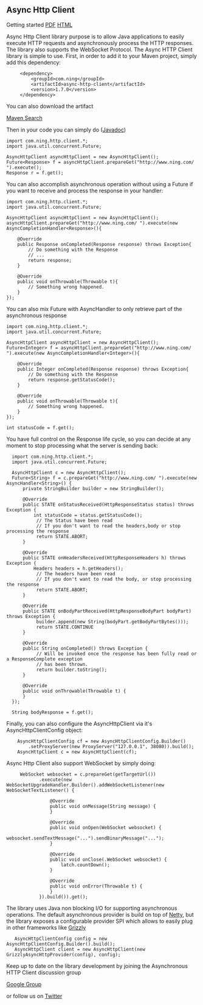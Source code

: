 Async Http Client
-----------------

Getting started [PDF](http://is.gd/kexrN) [HTML](http://is.gd/ja6My)

Async Http Client library purpose is to allow Java applications to easily execute HTTP requests and asynchronously process the HTTP responses. The library also supports the WebSocket Protocol. The Async HTTP Client library is simple to use. First, in order to add it to your Maven project, simply add this dependency:

         <dependency>
             <groupId>com.ning</groupId>
             <artifactId>async-http-client</artifactId>
             <version>1.7.0</version>
         </dependency>

You can also download the artifact

[Maven Search](http://search.maven.org)

Then in your code you can simply do ([Javadoc](http://sonatype.github.com/async-http-client/apidocs/index.html))

    import com.ning.http.client.*;
    import java.util.concurrent.Future;

    AsyncHttpClient asyncHttpClient = new AsyncHttpClient();
    Future<Response> f = asyncHttpClient.prepareGet("http://www.ning.com/ ").execute();
    Response r = f.get();

You can also accomplish asynchronous operation without using a Future if you want to receive and process the response in your handler:

    import com.ning.http.client.*;
    import java.util.concurrent.Future;

    AsyncHttpClient asyncHttpClient = new AsyncHttpClient();
    asyncHttpClient.prepareGet("http://www.ning.com/ ").execute(new AsyncCompletionHandler<Response>(){
        
        @Override
        public Response onCompleted(Response response) throws Exception{
            // Do something with the Response
            // ...
            return response;
        }
        
        @Override
        public void onThrowable(Throwable t){
            // Something wrong happened.
        }
    });

You can also mix Future with AsyncHandler to only retrieve part of the asynchronous response

    import com.ning.http.client.*;
    import java.util.concurrent.Future;

    AsyncHttpClient asyncHttpClient = new AsyncHttpClient();
    Future<Integer> f = asyncHttpClient.prepareGet("http://www.ning.com/ ").execute(new AsyncCompletionHandler<Integer>(){
        
        @Override
        public Integer onCompleted(Response response) throws Exception{
            // Do something with the Response
            return response.getStatusCode();
        }
        
        @Override
        public void onThrowable(Throwable t){
            // Something wrong happened.
        }
    });
    
    int statuѕCode = f.get();

 You have full control on the Response life cycle, so you can decide at any moment to stop processing what the server is sending back:

      import com.ning.http.client.*;
      import java.util.concurrent.Future;

      AsyncHttpClient c = new AsyncHttpClient();
      Future<String> f = c.prepareGet("http://www.ning.com/ ").execute(new AsyncHandler<String>() {
          private StringBuilder builder = new StringBuilder();

          @Override
          public STATE onStatusReceived(HttpResponseStatus status) throws Exception {
              int statusCode = status.getStatusCode();
               // The Status have been read
               // If you don't want to read the headers,body or stop processing the response
               return STATE.ABORT;
          }

          @Override
          public STATE onHeadersReceived(HttpResponseHeaders h) throws Exception {
              Headers headers = h.getHeaders();
               // The headers have been read
               // If you don't want to read the body, or stop processing the response
               return STATE.ABORT;
          }

          @Override
          public STATE onBodyPartReceived(HttpResponseBodyPart bodyPart) throws Exception {
               builder.append(new String(bodyPart.getBodyPartBytes()));
               return STATE.CONTINUE
          }

          @Override
          public String onCompleted() throws Exception {
               // Will be invoked once the response has been fully read or a ResponseComplete exception
               // has been thrown.
               return builder.toString();
          }

          @Override
          public void onThrowable(Throwable t) {
          }
      });
      
      String bodyResponse = f.get();

Finally, you can also configure the AsyncHttpClient via it's AsyncHttpClientConfig object:

        AsyncHttpClientConfig cf = new AsyncHttpClientConfig.Builder()
            .setProxyServer(new ProxyServer("127.0.0.1", 38080)).build();
        AsyncHttpClient c = new AsyncHttpClient(cf);

Async Http Client also support WebSocket by simply doing:

         WebSocket websocket = c.prepareGet(getTargetUrl())
                .execute(new WebSocketUpgradeHandler.Builder().addWebSocketListener(new WebSocketTextListener() {

                    @Override
                    public void onMessage(String message) {
                    }

                    @Override
                    public void onOpen(WebSocket websocket) {
                        websocket.sendTextMessage("...").sendBinaryMessage("...");
                    }

                    @Override
                    public void onClose(.WebSocket websocket) {
                        latch.countDown();
                    }

                    @Override
                    public void onError(Throwable t) {
                    }
                }).build()).get();

The library uses Java non blocking I/O for supporting asynchronous operations. The default asynchronous provider is build on top of [Netty](http://www.jboss.org/netty), but the library exposes a configurable provider SPI which allows to easily plug in other frameworks like [Grizzly](http://grizzly.java.net)

       AsyncHttpClientConfig config = new AsyncHttpClientConfig.Builder().build();
       AsyncHttpClient client = new AsyncHttpClient(new GrizzlyAsyncHttpProvider(config), config);

Keep up to date on the library development by joining the Asynchronous HTTP Client discussion group

[Google Group](http://groups.google.com/group/asynchttpclient)

or follow us on [Twitter](http://twitter.com/jfarcand)

